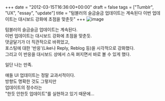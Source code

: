 +++
date = "2012-03-15T16:36:00+00:00"
draft = false
tags = ["Tumblr", "UX", "essay", "update"]
title = "텀블러의 슬금슬금 업데이트는 계속된다 이번 업데이트는 대시보드 강화에 초점을 맞춘듯"
+++
![image](/tumblr_img/2012-03-15--/ae914625ea2a256360cf2c46e03a80892950af95fe039a818b35d86c55d463df.png)



텀블러의 슬금슬금 업데이트는 계속된다.  
이번 업데이트는 대시보드 강화에 초점을 맞춘듯.  
댓글달기가 더 직관적으로 바뀌었고,  
포스팅에 대한 '반응'(Like나 Reply, Reblog 등)을 시각적으로 강화했다.  
그리고 이 반응을 대시보드 상에서 스윽 펴지면서 바로 볼 수 있게 했다.

일단 나는 만족.

얘들 UI 업데이트는 정말 교과서적이다.  
방향도 명확한 것도 그렇지만  
업데이트의 정수라는  
"한듯 안한듯 업데이트"를 실현하고 있기 때문에... 
